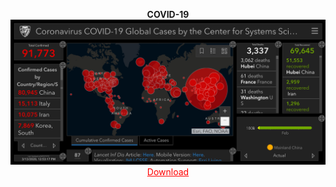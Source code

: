 <p align="center">
<b>COVID-19</b><br>
<img src="https://raw.githubusercontent.com/iiasceri/SomeCOVID/master/COVID-19.jpg"><br>
<a style="color:red;" href="https://raw.githubusercontent.com/iiasceri/SomeCOVID/master/COVID-19.apk">Download</a>
</p>
